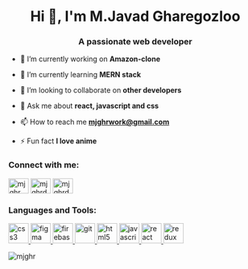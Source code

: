 <h1 align="center">Hi 👋, I'm M.Javad Gharegozloo</h1>
<h3 align="center">A passionate web developer</h3>

- 🔭 I’m currently working on **Amazon-clone**

- 🌱 I’m currently learning **MERN stack**

- 👯 I’m looking to collaborate on **other developers**

- 💬 Ask me about **react, javascript and css**

- 📫 How to reach me **mjghrwork@gmail.com**

- ⚡ Fun fact **I love anime**

<h3 align="left">Connect with me:</h3>
<p align="left">
<a href="https://dev.to/mjghr" target="_blank"><img align="center" src="https://cdn.jsdelivr.net/npm/simple-icons@3.0.1/icons/dev-dot-to.svg" alt="mjghr" height="30" width="40" /></a>
<a href="https://twitter.com/mjghrdev" target="_blank"><img align="center" src="https://cdn.jsdelivr.net/npm/simple-icons@3.0.1/icons/twitter.svg" alt="mjghrdev" height="30" width="40" /></a>
<a href="https://instagram.com/mjghrdev" target="_blank"><img align="center" src="https://cdn.jsdelivr.net/npm/simple-icons@3.0.1/icons/instagram.svg" alt="mjghrdev" height="30" width="40" /></a>
</p>

<h3 align="left">Languages and Tools:</h3>
<p align="left"> <a href="https://www.w3schools.com/css/" target="_blank"> <img src="https://devicons.github.io/devicon/devicon.git/icons/css3/css3-original-wordmark.svg" alt="css3" width="40" height="40"/> </a> <a href="https://www.figma.com/" target="_blank"> <img src="https://www.vectorlogo.zone/logos/figma/figma-icon.svg" alt="figma" width="40" height="40"/> </a> <a href="https://firebase.google.com/" target="_blank"> <img src="https://www.vectorlogo.zone/logos/firebase/firebase-icon.svg" alt="firebase" width="40" height="40"/> </a> <a href="https://git-scm.com/" target="_blank"> <img src="https://www.vectorlogo.zone/logos/git-scm/git-scm-icon.svg" alt="git" width="40" height="40"/> </a> <a href="https://www.w3.org/html/" target="_blank"> <img src="https://devicons.github.io/devicon/devicon.git/icons/html5/html5-original-wordmark.svg" alt="html5" width="40" height="40"/> </a> <a href="https://developer.mozilla.org/en-US/docs/Web/JavaScript" target="_blank"> <img src="https://devicons.github.io/devicon/devicon.git/icons/javascript/javascript-original.svg" alt="javascript" width="40" height="40"/> </a> <a href="https://reactjs.org/" target="_blank"> <img src="https://devicons.github.io/devicon/devicon.git/icons/react/react-original-wordmark.svg" alt="react" width="40" height="40"/> </a> <a href="https://redux.js.org" target="_blank"> <img src="https://devicons.github.io/devicon/devicon.git/icons/redux/redux-original.svg" alt="redux" width="40" height="40"/> </a> </p>

<p><img align="center" src="https://github-readme-stats.vercel.app/api/top-langs?username=mjghr&show_icons=true&locale=en&layout=compact" alt="mjghr" /></p>
